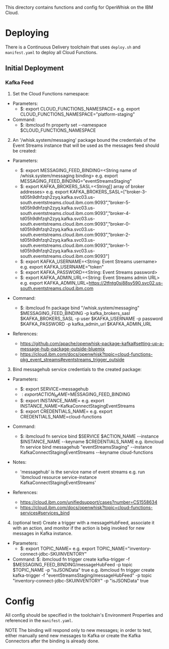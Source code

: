 This directory contains functions and config for OpenWhisk on the IBM Cloud.

# Deploying
There is a Continuous Delivery toolchain that uses `deploy.sh` and `manifest.yaml`
to deploy all Cloud Functions.

## Initial Deployment
### Kafka Feed
1. Set the Cloud Functions namespace:
- Parameters:
    - $: export CLOUD_FUNCTIONS_NAMESPACE=<String Cloud Functions namespace>
    e.g. export CLOUD_FUNCTIONS_NAMESPACE="platform-staging"
- Command:
    - $: ibmcloud fn property set --namespace $CLOUD_FUNCTIONS_NAMESPACE

2. An '/whisk.system/messaging' package bound the credentials of the Event Streams instance that will be used as the messages feed should be created:
- Parameters:
    - $: export MESSAGING_FEED_BINDING=<String name of /whisk.system/messaging binding>
    e.g. export MESSAGING_FEED_BINDING="eventStreamsStaging"
    - $: export KAFKA_BROKERS_SASL=<String[] array of broker addresses>
    e.g. export KAFKA_BROKERS_SASL=["broker-3-td05h9dhfzqh2zyq.kafka.svc03.us-south.eventstreams.cloud.ibm.com:9093","broker-5-td05h9dhfzqh2zyq.kafka.svc03.us-south.eventstreams.cloud.ibm.com:9093","broker-4-td05h9dhfzqh2zyq.kafka.svc03.us-south.eventstreams.cloud.ibm.com:9093","broker-0-td05h9dhfzqh2zyq.kafka.svc03.us-south.eventstreams.cloud.ibm.com:9093","broker-2-td05h9dhfzqh2zyq.kafka.svc03.us-south.eventstreams.cloud.ibm.com:9093","broker-1-td05h9dhfzqh2zyq.kafka.svc03.us-south.eventstreams.cloud.ibm.com:9093"]
    - $: export KAFKA_USERNAME=<String: Event Streams username>
    e.g. export KAFKA_USERNAME="token"
    - $: export KAFKA_PASSWORD=<String: Event Streams password>
    - $: export KAFKA_ADMIN_URL=<String: Event Streams admin URL>
    e.g. export KAFKA_ADMIN_URL=https://2tfntg0sj88sy590.svc02.us-south.eventstreams.cloud.ibm.com
- Command:
    - $: ibmcloud fn package bind "/whisk.system/messaging" $MESSAGING_FEED_BINDING -p kafka_brokers_sasl $KAFKA_BROKERS_SASL  -p user $KAFKA_USERNAME -p password $KAFKA_PASSWORD -p kafka_admin_url $KAFKA_ADMIN_URL

- References:
    - https://github.com/apache/openwhisk-package-kafka#setting-up-a-message-hub-package-outside-bluemix
    - https://cloud.ibm.com/docs/openwhisk?topic=cloud-functions-pkg_event_streams#eventstreams_trigger_outside

3. Bind messagehub service credentials to the created package:
- Parameters:
    - $: export SERVICE=messagehub
    - $: export ACTION_NAME=$MESSAGING_FEED_BINDING
    - $: export INSTANCE_NAME=<String name of messagehub service instance>
    e.g. export INSTANCE_NAME=KafkaConnectStagingEventStreams
    - $: export CREDENTIALS_NAME=<String name of the credentials associated with the service instance>
    e.g. export CREDENTIALS_NAME=cloud-functions
- Command:
    - $: ibmcloud fn service bind $SERVICE $ACTION_NAME --instance $INSTANCE_NAME --keyname $CREDENTIALS_NAME
    e.g. ibmcloud fn service bind messagehub "eventStreamsStaging" --instance KafkaConnectStagingEventStreams --keyname cloud-functions
- Notes:
    - 'messagehub' is the service name of event streams e.g. run 'ibmcloud resource service-instance KafkaConnectStagingEventStreams'

- References:
    - https://cloud.ibm.com/unifiedsupport/cases?number=CS1558634
    - https://cloud.ibm.com/docs/openwhisk?topic=cloud-functions-services#services_bind

4. (optional test) Create a trigger with a messageHubFeed, associate it with an action, and monitor if the action is beig invoked for new messages in Kafka instance.
- Parameters:
    - $: export TOPIC_NAME=<String name of the topic to consume messages from>
    e.g. export TOPIC_NAME="inventory-connect-jdbc-SKUINVENTORY"
- Command:
    $: ibmcloud fn trigger create kafka-trigger -f $MESSAGING_FEED_BINDING/messageHubFeed -p topic $TOPIC_NAME -p "isJSONData" true
    e.g. ibmcloud fn trigger create kafka-trigger -f "eventStreamsStaging/messageHubFeed" -p topic "inventory-connect-jdbc-SKUINVENTORY" -p "isJSONData" true

# Config
All config should be specified in the toolchain's Environment Properties and referenced
in the `manifest.yaml`.


NOTE The binding will respond only to new messages; in order to test, either manually send new messages to Kafka or create the Kafka Connectors after the binding is already done.
 